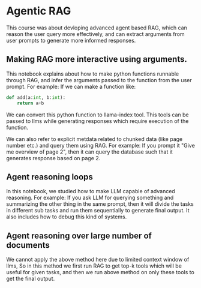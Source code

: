 # Agentic RAG
This course was about devloping advanced agent based RAG, which can reason the user query more effectively, and can extract arguments from user prompts to generate more informed responses.

## Making RAG more interactive using arguments.
This notebook explains about how to make python functions runnable through RAG, and infer the arguments passed to the function from the user prompt.
For example:
If we can make a function like:
```python
def add(a:int, b:int):
    return a+b
```
We can convert this python function to llama-index tool.
This tools can be passed to llms while generating responses which require execution of the function.

We can also refer to explicit metdata related to chunked data (like page number etc.) and query them using RAG. 
For example: If you prompt it "Give me overview of page 2", then it can query the database such that it generates response based on page 2.

## Agent reasoning loops
In this notebook, we studied how to make LLM capable of advanced reasoning.
For example: 
If you ask LLM for querying something and summarizing the other thing in the same prompt, then it will divide the tasks in different sub tasks and run them sequentially to generate final output.
It also includes how to debug this kind of systems.

## Agent reasoning over large number of documents
We cannot apply the above method here due to limited context window of llms, So in this method we first run RAG to get top-k tools which will be useful for given tasks, and then we run above method on only these tools to get the final output.